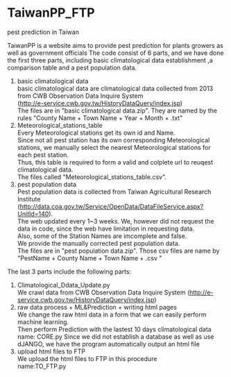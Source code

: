 # TaiwanPP_FTP
pest prediction in Taiwan

TaiwanPP is a website aims to provide pest prediction for plants growers as well as government officials
The code consist of 6 parts, and we have done the first three parts, including basic climatological data establishment ,a comparison table and a pest population data.
  1. basic climatological data <br />
    basic climatological data are climatological data collected from 2013 from CWB Observation Data Inquire System<br /> (http://e-service.cwb.gov.tw/HistoryDataQuery/index.jsp) <br />
    The files are in "basic climatological data.zip".
    They are named by the rules "County Name + Town Name + Year + Month + .txt" <br />
  2. Meteorological_stations_table <br />
    Every Meteorological stations get its own id and Name. <br />
    Since not all pest station has its own corresponding Meteorological stations, we manually select the nearest Meteorological stations for each pest station.<br />
    Thus, this table is required to form a valid and colplete url to reuqest climatological data.<br />
    The files called "Meteorological_stations_table.csv". 
  3. pest population data <br />
    Pest population data is collected from Taiwan Agricultural Research Institute<br /> (http://data.coa.gov.tw/Service/OpenData/DataFileService.aspx?UnitId=140).<br />
    The web updated every 1~3 weeks. We, however did not request the data in code, since the web have limitation in requesting data.<br />
    Also, some of the Station Names are imcomplete and false. <br />
    We provide the manually corrected pest population data.<br />
    The files are in "pest population data.zip". 
    Those csv files are name by "PestName + County Name + Town Name + .csv "
    
    
The last 3 parts include the following parts:
  1. Climatological_Ddata_Update.py <br />
    We crawl data from CWB Observation Data Inquire System (http://e-service.cwb.gov.tw/HistoryDataQuery/index.jsp) <br />
  2. raw data process + ML&Prediction + writing html pages <br />
    We change the raw html data in a form that we can easily perform machine learning.<br />
    Then perform Prediction with the lastest 10 days climatological data<br />
    name: CORE.py
    Since we did not establish a database as well as use dJANGO, we have the program automatically output an html file 
  3. upload html files to FTP <br />
    We upload the html files to FTP in this procedure<br />
    name:TO_FTP.py


